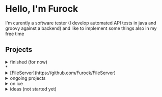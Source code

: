# Hello, I'm Furock

I'm curently a software tester (I develop automated API tests in java and groovy against a backend) and like to implement some things also in my free time

## Projects

<!-- project structure 
  **🧰 Technologies**    

  **🎯 Motivation**  
  
  **📜 Explanation**    
  
  **🚀 Further Potential**  
-->

<details> <summary>finished (for now)</summary>
In every project there could still be added a release package (and versioning) but for now they're finished and usable (maybe still have to be built)

 * <details> <summary>[AutoClicker](https://github.com/Furock/AutoClicker)</summary>
  
  **🧰 Technologies**    
    Java, swing for ui, Gradle, vscode
    
  **🎯 Motivation**  
    I liked clicker games and there this automation makes sense. Besides a friend of mine complained, that her downloaded autoclicker is not good enough
    
  **📜 Explanation**
    It has a minimal UI (photo is coming), and it's more for technical users than non-technical users:
    You can set the time between pressing the click button and releasing it and the waited time between two clicks. 
    The Background: Everyone has different hardware and it's difficult to guarantee x clicks per second. Instead you can control finer settings and also use an integrated test how many clicks per seconds there are 
  
  **🚀 Further Potential**
    
  * better UI
  * using C/C++ for better performance
  * make clicks/s settable
  * ...
</details>
* <details> <summary>[FileServer](https://github.com/Furock/FileServer)</summary>

</details>
<details> <summary>ongoing projects</summary>

* <details> <summary>[AutoClicker](https://github.com/Furock/AutoClicker) - just release package missing</summary>

</details>
<details> <summary>on ice</summary>
  
</details>
  
</details>
<details> <summary>ideas (not started yet)</summary>



</details>
<!--
**Furock/Furock** is a ✨ _special_ ✨ repository because its `README.md` (this file) appears on your GitHub profile.

Here are some ideas to get you started:

- 🔭 I’m currently working on ...
- 🌱 I’m currently learning ...
- 👯 I’m looking to collaborate on ...
- 🤔 I’m looking for help with ...
- 💬 Ask me about ...
- 📫 How to reach me: ...
- 😄 Pronouns: ...
- ⚡ Fun fact: ...
-->
